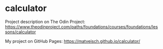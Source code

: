 # calculator
Project description on The Odin Project: https://www.theodinproject.com/paths/foundations/courses/foundations/lessons/calculator

My project on GitHub Pages: https://matveisch.github.io/calculator/
